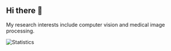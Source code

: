 ## Hi there 👋

My research interests include computer vision and medical image processing.

![Statistics](https://github-readme-stats.vercel.app/api?username=HUANGLIZI&theme=highcontrast)  

